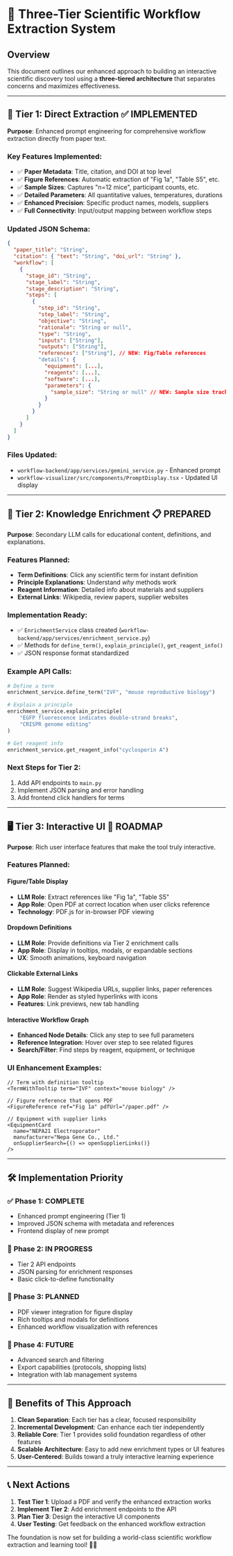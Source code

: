 # 🚀 Three-Tier Scientific Workflow Extraction System

## Overview

This document outlines our enhanced approach to building an interactive scientific discovery tool using a **three-tiered architecture** that separates concerns and maximizes effectiveness.

---

## 🎯 **Tier 1: Direct Extraction** ✅ **IMPLEMENTED**

**Purpose**: Enhanced prompt engineering for comprehensive workflow extraction directly from paper text.

### Key Features Implemented:
- ✅ **Paper Metadata**: Title, citation, and DOI at top level
- ✅ **Figure References**: Automatic extraction of "Fig 1a", "Table S5", etc.
- ✅ **Sample Sizes**: Captures "n=12 mice", participant counts, etc.
- ✅ **Detailed Parameters**: All quantitative values, temperatures, durations
- ✅ **Enhanced Precision**: Specific product names, models, suppliers
- ✅ **Full Connectivity**: Input/output mapping between workflow steps

### Updated JSON Schema:
```json
{
  "paper_title": "String",
  "citation": { "text": "String", "doi_url": "String" },
  "workflow": [
    {
      "stage_id": "String",
      "stage_label": "String", 
      "stage_description": "String",
      "steps": [
        {
          "step_id": "String",
          "step_label": "String",
          "objective": "String",
          "rationale": "String or null",
          "type": "String",
          "inputs": ["String"],
          "outputs": ["String"],
          "references": ["String"], // NEW: Fig/Table references
          "details": {
            "equipment": [...],
            "reagents": [...],
            "software": [...],
            "parameters": {
              "sample_size": "String or null" // NEW: Sample size tracking
            }
          }
        }
      ]
    }
  ]
}
```

### Files Updated:
- `workflow-backend/app/services/gemini_service.py` - Enhanced prompt
- `workflow-visualizer/src/components/PromptDisplay.tsx` - Updated UI display

---

## 🔄 **Tier 2: Knowledge Enrichment** 📋 **PREPARED**

**Purpose**: Secondary LLM calls for educational content, definitions, and explanations.

### Features Planned:
- **Term Definitions**: Click any scientific term for instant definition
- **Principle Explanations**: Understand *why* methods work
- **Reagent Information**: Detailed info about materials and suppliers
- **External Links**: Wikipedia, review papers, supplier websites

### Implementation Ready:
- ✅ `EnrichmentService` class created (`workflow-backend/app/services/enrichment_service.py`)
- ✅ Methods for `define_term()`, `explain_principle()`, `get_reagent_info()`
- ✅ JSON response format standardized

### Example API Calls:
```python
# Define a term
enrichment_service.define_term("IVF", "mouse reproductive biology")

# Explain a principle  
enrichment_service.explain_principle(
    "EGFP fluorescence indicates double-strand breaks", 
    "CRISPR genome editing"
)

# Get reagent info
enrichment_service.get_reagent_info("cyclosporin A")
```

### Next Steps for Tier 2:
1. Add API endpoints to `main.py`
2. Implement JSON parsing and error handling
3. Add frontend click handlers for terms

---

## 🖥️ **Tier 3: Interactive UI** 🎨 **ROADMAP**

**Purpose**: Rich user interface features that make the tool truly interactive.

### Features Planned:

#### **Figure/Table Display**
- **LLM Role**: Extract references like "Fig 1a", "Table S5"  
- **App Role**: Open PDF at correct location when user clicks reference
- **Technology**: PDF.js for in-browser PDF viewing

#### **Dropdown Definitions**
- **LLM Role**: Provide definitions via Tier 2 enrichment calls
- **App Role**: Display in tooltips, modals, or expandable sections
- **UX**: Smooth animations, keyboard navigation

#### **Clickable External Links**
- **LLM Role**: Suggest Wikipedia URLs, supplier links, paper references
- **App Role**: Render as styled hyperlinks with icons
- **Features**: Link previews, new tab handling

#### **Interactive Workflow Graph**
- **Enhanced Node Details**: Click any step to see full parameters
- **Reference Integration**: Hover over step to see related figures
- **Search/Filter**: Find steps by reagent, equipment, or technique

### UI Enhancement Examples:
```tsx
// Term with definition tooltip
<TermWithTooltip term="IVF" context="mouse biology" />

// Figure reference that opens PDF
<FigureReference ref="Fig 1a" pdfUrl="/paper.pdf" />

// Equipment with supplier links
<EquipmentCard 
  name="NEPA21 Electroporator" 
  manufacturer="Nepa Gene Co., Ltd."
  onSupplierSearch={() => openSupplierLinks()}
/>
```

---

## 🛠️ **Implementation Priority**

### ✅ **Phase 1: COMPLETE** 
- Enhanced prompt engineering (Tier 1)
- Improved JSON schema with metadata and references
- Frontend display of new prompt

### 🔄 **Phase 2: IN PROGRESS**
- Tier 2 API endpoints
- JSON parsing for enrichment responses
- Basic click-to-define functionality

### 📅 **Phase 3: PLANNED**
- PDF viewer integration for figure display
- Rich tooltips and modals for definitions
- Enhanced workflow visualization with references

### 🚀 **Phase 4: FUTURE**
- Advanced search and filtering
- Export capabilities (protocols, shopping lists)
- Integration with lab management systems

---

## 🎯 **Benefits of This Approach**

1. **Clean Separation**: Each tier has a clear, focused responsibility
2. **Incremental Development**: Can enhance each tier independently
3. **Reliable Core**: Tier 1 provides solid foundation regardless of other features
4. **Scalable Architecture**: Easy to add new enrichment types or UI features
5. **User-Centered**: Builds toward a truly interactive learning experience

---

## 📞 **Next Actions**

1. **Test Tier 1**: Upload a PDF and verify the enhanced extraction works
2. **Implement Tier 2**: Add enrichment endpoints to the API
3. **Plan Tier 3**: Design the interactive UI components
4. **User Testing**: Get feedback on the enhanced workflow extraction

The foundation is now set for building a world-class scientific workflow extraction and learning tool! 🧬✨ 